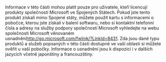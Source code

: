 <Token xmlns:xlink="http://www.w3.org/1999/xlink">Informace v této části mohou platit pouze pro uživatele, kteří licencují produkty společnosti Microsoft ve Spojených Státech. Pokud jste tento produkt získali mimo Spojené státy, můžete použít kartu s informacemi o pobočce, kterou jste získali v balení softwaru, nebo si kontaktní telefonní čísla a adresy na služby podpory společnosti Microsoft vyhledejte na <externalLink xmlns="http://ddue.schemas.microsoft.com/authoring/2003/5"><linkText>webu společnosti Microsoft věnovaném usnadnění</linkText><linkUri>http://go.microsoft.com/fwlink/?LinkId=8431</linkUri></externalLink>. Zda jsou dané typu produktů a služeb popsaných v této části dostupné ve vaší oblasti si můžete ověřit u vaší pobočky. Informace o usnadnění jsou k dispozici i v dalších jazycích včetně japonštiny a francouzštiny.</Token>

<!--HONumber=Jul16_HO3-->


